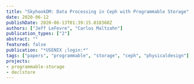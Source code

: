 ```yaml
---
title: "SkyhookDM: Data Processing in Ceph with Programmable Storage"
date: 2020-06-12
publishDate: 2020-06-13T01:39:15.018368Z
authors: ["Jeff LeFevre", "Carlos Maltzahn"]
publication_types: ["2"]
abstract: ""
featured: false
publication: "*USENIX ;login:*"
tags: ["papers", "programmable", "storage", "ceph", "physicaldesign"]
projects:
- programmable-storage
- declstore
---
```


